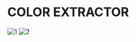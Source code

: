 # COLOR EXTRACTOR

![1](https://user-images.githubusercontent.com/49081526/179043249-38401910-8083-4680-ac2d-dbdea9a02b2e.PNG)
![2](https://user-images.githubusercontent.com/49081526/179043253-bc00ea12-e40e-4a9d-aed8-0cdeabb39efc.PNG)
